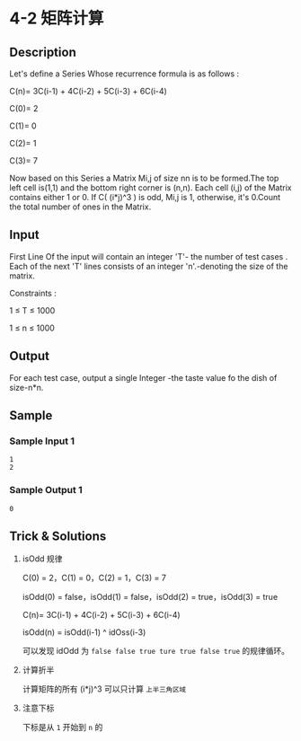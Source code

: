 # 4-2 矩阵计算

## Description

Let's define a Series Whose recurrence formula is as follows :

C(n)= 3C(i-1) + 4C(i-2) + 5C(i-3) + 6C(i-4)

C(0)= 2

C(1)= 0

C(2)= 1

C(3)= 7

Now based on this Series a Matrix Mi,j of size nn is to be formed.The top left cell is(1,1) and the bottom right corner is (n,n). Each cell (i,j) of the Matrix contains either 1 or 0. If C( (i*j)^3 ) is odd, Mi,j is 1, otherwise, it's 0.Count the total number of ones in the Matrix.

## Input

First Line Of the input will contain an integer 'T'- the number of test cases . Each of the next 'T' lines consists of an integer 'n'.-denoting the size of the matrix.

Constraints :

1 ≤ T ≤ 1000

1 ≤ n ≤ 1000

## Output

For each test case, output a single Integer -the taste value fo the dish of size-n*n.

## Sample

### Sample Input 1

~~~
1
2
~~~

### Sample Output 1

~~~
0
~~~

## Trick & Solutions

1. isOdd 规律

    C(0) = 2，C(1) = 0，C(2) = 1，C(3) = 7

    isOdd(0) = false，isOdd(1) = false，isOdd(2) = true，isOdd(3) = true

    C(n)= 3C(i-1) + 4C(i-2) + 5C(i-3) + 6C(i-4)

    isOdd(n) = isOdd(i-1) ^ idOss(i-3)

    可以发现 idOdd 为 `false false true ture true false true` 的规律循环。

2. 计算折半

    计算矩阵的所有 (i*j)^3 可以只计算 `上半三角区域`

3. 注意下标

    下标是从 `1` 开始到 `n` 的
